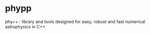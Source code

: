 phypp
=====

phy++ : library and tools designed for easy, robust and fast numerical astrophysics in C++
